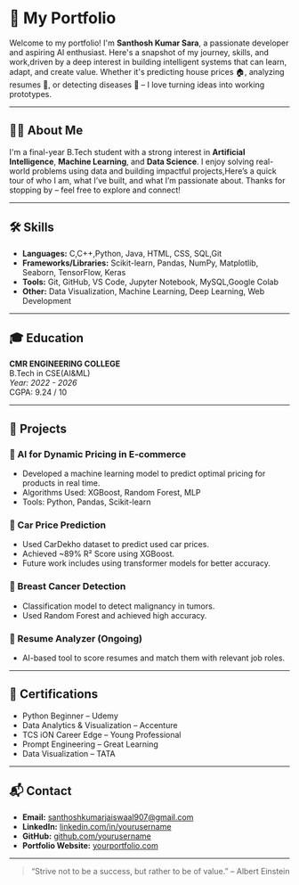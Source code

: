 # 💼 My Portfolio

Welcome to my portfolio! I'm **Santhosh Kumar Sara**, a passionate developer and aspiring AI enthusiast. Here's a snapshot of my journey, skills, and work,driven by a deep interest in building intelligent systems that can learn, adapt, and create value. Whether it's predicting house prices 🏠, analyzing resumes 📄, or detecting diseases 🧬 – I love turning ideas into working prototypes.

---

## 🧑‍💻 About Me

I'm a final-year B.Tech student with a strong interest in **Artificial Intelligence**, **Machine Learning**, and **Data Science**. I enjoy solving real-world problems using data and building impactful projects,Here’s a quick tour of who I am, what I’ve built, and what I’m passionate about. Thanks for stopping by – feel free to explore and connect!

---

## 🛠️ Skills

- **Languages:** C,C++,Python, Java, HTML, CSS, SQL,Git
- **Frameworks/Libraries:** Scikit-learn, Pandas, NumPy, Matplotlib, Seaborn, TensorFlow, Keras
- **Tools:** Git, GitHub, VS Code, Jupyter Notebook, MySQL,Google Colab
- **Other:** Data Visualization, Machine Learning, Deep Learning, Web Development

---

## 🎓 Education

**CMR ENGINEERING COLLEGE**  
B.Tech in CSE(AI&ML)  
*Year: 2022 - 2026*  
CGPA: 9.24 / 10

---

## 🧪 Projects

### 📌 AI for Dynamic Pricing in E-commerce
- Developed a machine learning model to predict optimal pricing for products in real time.
- Algorithms Used: XGBoost, Random Forest, MLP
- Tools: Python, Pandas, Scikit-learn

### 📌 Car Price Prediction
- Used CarDekho dataset to predict used car prices.
- Achieved ~89% R² Score using XGBoost.
- Future work includes using transformer models for better accuracy.

### 📌 Breast Cancer Detection
- Classification model to detect malignancy in tumors.
- Used Random Forest and achieved high accuracy.

### 📌 Resume Analyzer (Ongoing)
- AI-based tool to score resumes and match them with relevant job roles.

---

## 📜 Certifications

- Python Beginner – Udemy  
- Data Analytics & Visualization – Accenture  
- TCS iON Career Edge – Young Professional  
- Prompt Engineering – Great Learning  
- Data Visualization – TATA

---

## 📬 Contact

- **Email:** santhoshkumarjaiswaal907@gmail.com 
- **LinkedIn:** [linkedin.com/in/yourusername](www.linkedin.com/in/santhosh-kumar-sara)  
- **GitHub:** [github.com/yourusername](https://github.com/SaraSanthoshKumar-28)  
- **Portfolio Website:** [yourportfolio.com](https://yourportfolio.com)

---

> “Strive not to be a success, but rather to be of value.” – Albert Einstein
